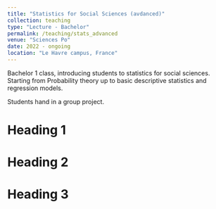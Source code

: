 ```yaml
---
title: "Statistics for Social Sciences (avdanced)"
collection: teaching
type: "Lecture - Bachelor"
permalink: /teaching/stats_advanced
venue: "Sciences Po"
date: 2022 - ongoing
location: "Le Havre campus, France"
---
```


Bachelor 1  class, introducing students to statistics for social sciences. Starting from Probability theory up to basic descriptive statistics and regression models. 

Students hand in a group project. 

Heading 1
======

Heading 2
======

Heading 3
======
